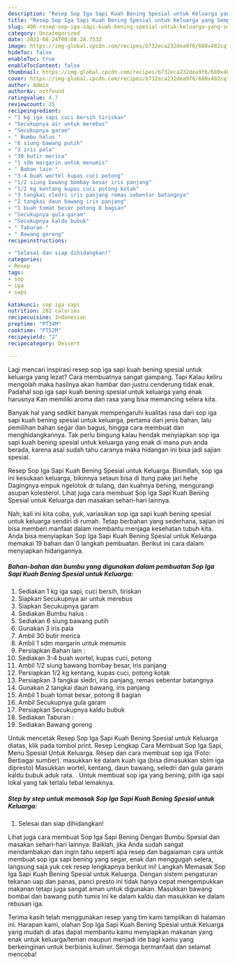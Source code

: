```yaml
---
description: "Resep Sop Iga Sapi Kuah Bening Spesial untuk Keluarga yang Sempurna, Buat Buka Puasa Sempurna"
title: "Resep Sop Iga Sapi Kuah Bening Spesial untuk Keluarga yang Sempurna, Buat Buka Puasa Sempurna"
slug: 486-resep-sop-iga-sapi-kuah-bening-spesial-untuk-keluarga-yang-sempurna-buat-buka-puasa-sempurna
category: Uncategorized
date: 2022-08-24T00:08:28.753Z
image: https://img-global.cpcdn.com/recipes/b732eca232dea9f6/680x482cq70/sop-iga-sapi-kuah-bening-spesial-untuk-keluarga-foto-resep-utama.jpg
hideToc: false
enableToc: true
enableTocContent: false
thumbnail: https://img-global.cpcdn.com/recipes/b732eca232dea9f6/680x482cq70/sop-iga-sapi-kuah-bening-spesial-untuk-keluarga-foto-resep-utama.jpg
cover: https://img-global.cpcdn.com/recipes/b732eca232dea9f6/680x482cq70/sop-iga-sapi-kuah-bening-spesial-untuk-keluarga-foto-resep-utama.jpg
author: Admin
authorAv: notfound
ratingvalue: 4.7
reviewcount: 25
recipeingredient:
- "1 kg iga sapi cuci bersih tiriskan"
- "Secukupnya air untuk merebus"
- "Secukupnya garam"
- " Bumbu halus "
- "6 siung bawang putih"
- "3 iris pala"
- "30 butir merica"
- "1 sdm margarin untuk menumis"
- " Bahan lain "
- "3-4 buah wortel kupas cuci potong"
- "1/2 siung bawang bombay besar iris panjang"
- "1/2 kg kentang kupas cuci potong kotak"
- "3 tangkai sledri iris panjang remas sebentar batangnya"
- "2 tangkai daun bawang iris panjang"
- "1 buah tomat besar potong 8 bagian"
- "Secukupnya gula garam"
- "Secukupnya kaldu bubuk"
- " Taburan "
- " Bawang goreng"
recipeinstructions:

- "Selesai dan siap dihidangkan!"
categories:
- Resep
tags:
- sop
- iga
- sapi

katakunci: sop iga sapi 
nutrition: 282 calories
recipecuisine: Indonesian
preptime: "PT34M"
cooktime: "PT52M"
recipeyield: "2"
recipecategory: Dessert

---
```



Lagi mencari inspirasi resep sop iga sapi kuah bening spesial untuk keluarga yang lezat? Cara membuatnya sangat gampang. Tapi Kalau keliru mengolah maka hasilnya akan hambar dan justru cenderung tidak enak. Padahal sop iga sapi kuah bening spesial untuk keluarga yang enak harusnya Kan memiliki aroma dan rasa yang bisa memancing selera kita.


Banyak hal yang sedikit banyak mempengaruhi kualitas rasa dari sop iga sapi kuah bening spesial untuk keluarga, pertama dari jenis bahan, lalu pemilihan bahan segar dan bagus, hingga cara membuat dan menghidangkannya. Tak perlu bingung kalau hendak menyiapkan sop iga sapi kuah bening spesial untuk keluarga yang enak di mana pun anda berada, karena asal sudah tahu caranya maka hidangan ini bisa jadi sajian spesial.

Resep Sop Iga Sapi Kuah Bening Spesial untuk Keluarga. Bismillah, sop iga ini kesukaan keluarga, bikinnya setaun bisa di itung pake jari hehe Dagingnya empuk ngelotok dr tulang, dan kuahnya bening, mengurangi asupan kolesterol. Lihat juga cara membuat Sop Iga Sapi Kuah Bening Spesial untuk Keluarga dan masakan sehari-hari lainnya.


Nah, kali ini kita coba, yuk, variasikan sop iga sapi kuah bening spesial untuk keluarga sendiri di rumah. Tetap berbahan yang sederhana, sajian ini bisa memberi manfaat dalam membantu menjaga kesehatan tubuh kita. Anda bisa menyiapkan Sop Iga Sapi Kuah Bening Spesial untuk Keluarga memakai 19 bahan dan 0 langkah pembuatan. Berikut ini cara dalam menyiapkan hidangannya.

<!--inarticleads1-->

##### Bahan-bahan dan bumbu yang digunakan dalam pembuatan Sop Iga Sapi Kuah Bening Spesial untuk Keluarga:

1. Sediakan 1 kg iga sapi, cuci bersih, tiriskan
1. Siapkan Secukupnya air untuk merebus
1. Siapkan Secukupnya garam
1. Sediakan  Bumbu halus :
1. Sediakan 6 siung bawang putih
1. Gunakan 3 iris pala
1. Ambil 30 butir merica
1. Ambil 1 sdm margarin untuk menumis
1. Persiapkan  Bahan lain :
1. Sediakan 3-4 buah wortel, kupas cuci, potong
1. Ambil 1/2 siung bawang bombay besar, iris panjang
1. Persiapkan 1/2 kg kentang, kupas cuci, potong kotak
1. Persiapkan 3 tangkai sledri, iris panjang, remas sebentar batangnya
1. Gunakan 2 tangkai daun bawang, iris panjang
1. Ambil 1 buah tomat besar, potong 8 bagian
1. Ambil Secukupnya gula garam
1. Persiapkan Secukupnya kaldu bubuk
1. Sediakan  Taburan :
1. Sediakan  Bawang goreng


Untuk mencetak Resep Sop Iga Sapi Kuah Bening Spesial untuk Keluarga diatas, klik pada tombol print. Resep Lengkap Cara Membuat Sop Iga Sapi, Menu Spesial Untuk Keluarga. Resep dan cara membuat sop iga (Foto: Berbagai sumber). masukkan ke dalam kuah iga (bisa dimasukkan sblm iga dipresto) Masukkan wortel, kentang, daun bawang, seledri dan gula garam kaldu bubuk aduk rata. . Untuk membuat sop iga yang bening, pilih iga sapi lokal yang tak terlalu tebal lemaknya. 

<!--inarticleads2-->

##### Step by step untuk memasak Sop Iga Sapi Kuah Bening Spesial untuk Keluarga:


1. Selesai dan siap dihidangkan!

Lihat juga cara membuat Sop Iga Sapi Bening Dengan Bumbu Spesial dan masakan sehari-hari lainnya. Baiklah, jika Anda sudah sangat mendambakan dan ingin tahu seperti apa resep dan bagaiaman cara untuk membuat sop iga sapi bening yang segar, enak dan menggugah selera, langsung saja yuk cek resep lengkapnya berikut ini! Langkah Memasak Sop Iga Sapi Kuah Bening Spesial untuk Keluarga. Dengan sistem pengaturan tekanan uap dan panas, panci presto ini tidak hanya cepat mengempukkan makanan tetapi juga sangat aman untuk digunakan. Masukkan bawang bombai dan bawang putih tumis ini ke dalam kaldu dan masukkan ke dalam rebusan iga. 

Terima kasih telah menggunakan resep yang tim kami tampilkan di halaman ini. Harapan kami, olahan Sop Iga Sapi Kuah Bening Spesial untuk Keluarga yang mudah di atas dapat membantu kamu menyiapkan makanan yang enak untuk keluarga/teman maupun menjadi ide bagi kamu yang berkeinginan untuk berbisnis kuliner. Semoga bermanfaat dan selamat mencoba!
